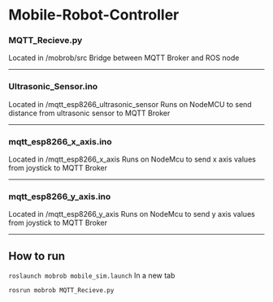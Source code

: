 # Mobile-Robot-Controller

### MQTT_Recieve.py
Located in /mobrob/src
Bridge between MQTT Broker and ROS node
____

### Ultrasonic_Sensor.ino
Located in /mqtt_esp8266_ultrasonic_sensor
Runs on NodeMCU to send distance from ultrasonic sensor to MQTT Broker
____

### mqtt_esp8266_x_axis.ino
Located in /mqtt_esp8266_x_axis
Runs on NodeMcu to send x axis values from joystick to MQTT Broker
____

### mqtt_esp8266_y_axis.ino
Located in /mqtt_esp8266_y_axis
Runs on NodeMcu to send y axis values from joystick to MQTT Broker
____

## How to run
`roslaunch mobrob mobile_sim.launch`
In a new tab

`rosrun mobrob MQTT_Recieve.py`
